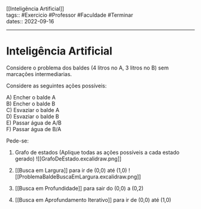 [[Inteligência Artificial]]  
tags:: #Exercicio #Professor #Faculdade #Terminar    
dates:: 2022-09-16   

---
# Inteligência Artificial

Considere o problema dos baldes (4 litros no A, 3 litros no B) sem marcações intermediarias.

Considere as seguintes ações possíveis:

A) Encher o balde A  
B) Encher o balde B  
C) Esvaziar o balde A  
D) Esvaziar o balde B  
E) Passar água de A/B  
F) Passar água de B/A  

Pede-se:  
1. Grafo de estados (Aplique todas as ações possíveis a cada estado gerado)
	![[GrafoDeEstado.excalidraw.png]]
1. [[Busca em Largura]] para ir de (0,0) até (1,0)
	![[ProblemaBaldeBuscaEmLargura.excalidraw.png]]
1. [[Busca em Profundidade]] para sair do (0,0) a (0,2)

2. [[Busca em Aprofundamento Iterativo]] para ir de (0,0) até (1,0)